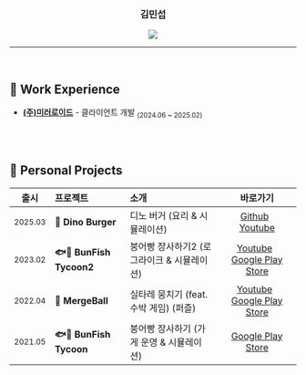 <!--
<div align="center">
  <img src="https://capsule-render.vercel.app/api?type=waving&height=200&color=A3DCBE&reversal=false&fontColor=363636&textBg=false&fontSize=40&animation=fadeIn&stroke=f7f5f5&strokeWidth=1"/>
</div>
-->

<div align="center">
	
  ### 김민섭
  <a href="https://almond-forsythia-225.notion.site/1ad22d9dc874801d960fddcdbf633bf6?pvs=73"><img src="https://img.shields.io/badge/Resume-fff?style=flat&logo=Notion&logoColor=000"/></a> 
  <!-- <a href=""><img src="https://img.shields.io/badge/ReadMe-735998?style=badge&logo=GitHub&logoColor=white"/></a> -->
  ---
</div>

</br>

<h2> 📝 Work Experience</h2>

-  **[(주)미러로이드](https://www.mirrorroid.co.kr/)** - 클라이언트 개발 <sub>(2024.06 ~ 2025.02)</sub>

<br/><br/>

<!--
<h2> 📝 Coding Test</h2>

<a href=""><img src="https://raw.githubusercontent.com/MSKim0215/Programmers_Badge_Generator/main/result/result.svg" width="425"/></a>
<a herf="https://solved.ac/rlaalstjqu05/"><img src="http://mazassumnida.wtf/api/v2/generate_badge?boj=rlaalstjqu05" /></a>

<br/><br/>
-->

<h2> 📝 Personal Projects</h2>

|출시|프로젝트|소개|바로가기|
|:-:|:-|:-|:-:|
|<sub>2025.03</sub> | **🍔 Dino Burger** | 디노 버거 (요리 & 시뮬레이션) | [Github](https://github.com/MSKim0215/Project_Food_Store) &nbsp; [Youtube]() |
|<sub>2023.02</sub> | **🐟🍞 BunFish Tycoon2** | 붕어빵 장사하기2 (로그라이크 & 시뮬레이션) | [Youtube](https://www.youtube.com/watch?v=0v7RYnJW_yc&feature=youtu.be) &nbsp; [Google Play Store](https://play.google.com/store/apps/details?id=com.fatcat.burnfishtycoon2) |
|<sub>2022.04</sub> | **🏐 MergeBall** | 실타레 뭉치기 (feat.수박 게임) (퍼즐) | [Youtube](https://www.youtube.com/watch?v=rH7PKcFyq4M) &nbsp; [Google Play Store](https://play.google.com/store/apps/details?id=com.gooddteamsstudio.maretownmergeball) |
|<sub>2021.05</sub> | **🐟🍞 BunFish Tycoon** | 붕어빵 장사하기 (가게 운영 & 시뮬레이션) | [Google Play Store](https://play.google.com/store/apps/details?id=com.GooddteamsStudio.MareTownBurnFishTycoon) 

<!--
<div align="center">
  <img src="https://capsule-render.vercel.app/api?type=waving&height=200&color=A3DCBE&reversal=false&fontColor=363636&textBg=false&fontSize=60&animation=fadeIn&stroke=f7f5f5&strokeWidth=1&section=footer"/>
</div>
-->
